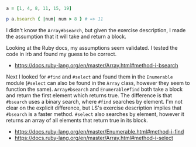 ```ruby
a = [1, 4, 8, 11, 15, 19]

p a.bsearch { |num| num > 8 } # => 11
```
I didn't know the `Array#bsearch`, but given the exercise description, I made the assumption that it will take and return a block.

Looking at the Ruby docs, my assumptions seem validated.  I tested the code in irb and found my guess to be correct.

- <https://docs.ruby-lang.org/en/master/Array.html#method-i-bsearch>

Next I looked for `#find` and `#select` and found them in the `Enumerable` module (`#select` can also be found in the `Array` class, however they seem to function the same).  `Array#bsearch` and `Enumerable#find` both take a block and return the first element which returns true.  The difference is that `#bsearch` uses a binary search, where `#find` searches by element.  I'm not clear on the explicit difference, but LS's exercise description implies that `#bsearch` is a faster method.  `#select` also searches by element, however it returns an array of all elements that return true in its block.

- <https://docs.ruby-lang.org/en/master/Enumerable.html#method-i-find>
- <https://docs.ruby-lang.org/en/master/Array.html#method-i-select>
